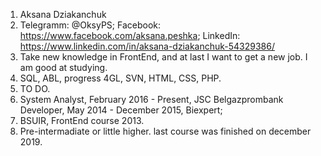 1. Aksana Dziakanchuk
2. Telegramm: @OksyPS;
   Facebook: https://www.facebook.com/aksana.peshka;
   LinkedIn: https://www.linkedin.com/in/aksana-dziakanchuk-54329386/
3. Take new knowledge in FrontEnd, and at last I want to get a new job. I am good at studying.
4. SQL, ABL, progress 4GL, SVN, HTML, CSS, PHP.
5. TO DO.
6. System Analyst, February 2016 - Present, JSC Belgazprombank
   Developer, May 2014 - December 2015, Biexpert;
7. BSUIR, FrontEnd course 2013.
8. Pre-intermadiate or little higher. last course was finished on december 2019.